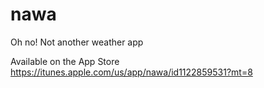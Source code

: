 # nawa
Oh no! Not another weather app

Available on the App Store
https://itunes.apple.com/us/app/nawa/id1122859531?mt=8
